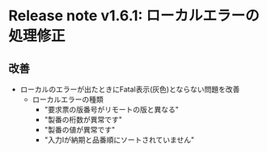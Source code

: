 # Release note v1.6.1: ローカルエラーの処理修正

## 改善
- ローカルのエラーが出たときにFatal表示(灰色)とならない問題を改善
    - ローカルエラーの種類
        - "要求票の版番号がリモートの版と異なる"
        - "製番の桁数が異常です"
        - "製番の値が異常です"
        - "入力Iが納期と品番順にソートされていません"
